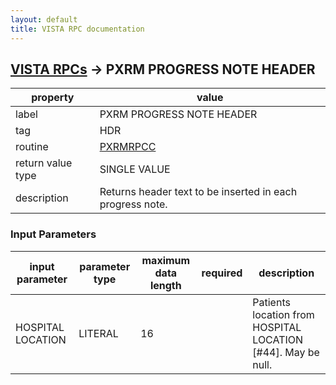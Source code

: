 ```yaml
---
layout: default
title: VISTA RPC documentation
---
```




## [VISTA RPCs](TableOfContent.md) &#8594; PXRM PROGRESS NOTE HEADER 

 property | value 
--- | --- 
 label | PXRM PROGRESS NOTE HEADER
 tag | HDR
 routine | [PXRMRPCC](http://code.osehra.org/dox/Routine_PXRMRPCC_source.html)
 return value type | SINGLE VALUE
 description | Returns header text to be inserted in each progress note.

### Input Parameters

| input parameter | parameter type | maximum data length | required | description | 
| --- | --- | --- | --- | --- | 
| HOSPITAL LOCATION | LITERAL | 16 |  | Patients location from HOSPITAL LOCATION [#44]. May be null. | 